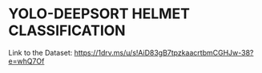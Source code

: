 ﻿# YOLO-DEEPSORT HELMET CLASSIFICATION
Link to the Dataset: https://1drv.ms/u/s!AiD83gB7tpzkaacrtbmCGHJw-38?e=whQ7Of
